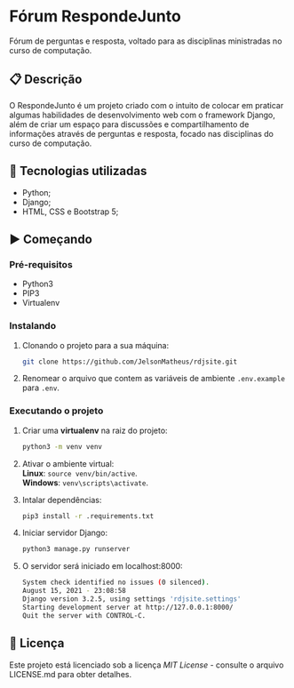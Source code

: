 # Fórum RespondeJunto

Fórum de perguntas e resposta, voltado para as disciplinas ministradas no curso de computação.

## :clipboard: Descrição

O RespondeJunto é um projeto criado com o intuito de colocar em praticar algumas habilidades de desenvolvimento web com o framework Django, além de criar um espaço para discussões e compartilhamento de informações através de perguntas e resposta, focado nas disciplinas do curso de computação.

## :hammer: Tecnologias utilizadas

* Python;
* Django;
* HTML, CSS e Bootstrap 5;

## :arrow_forward: Começando

### Pré-requisitos

* Python3
* PIP3
* Virtualenv

### Instalando

1. Clonando o projeto para a sua máquina:

    ```bash
    git clone https://github.com/JelsonMatheus/rdjsite.git
    ```

2. Renomear o arquivo que contem as variáveis de ambiente `.env.example` para `.env`.

### Executando o projeto

1. Criar uma **virtualenv** na raiz do projeto:

    ```bash
    python3 -m venv venv
    ```

2. Ativar o ambiente virtual:\
   **Linux**: `source venv/bin/active`.\
   **Windows**: `venv\scripts\activate`.

3. Intalar dependências:

    ```bash
    pip3 install -r .requirements.txt
    ```

4. Iniciar servidor Django:

    ```bash
    python3 manage.py runserver
    ```

5. O servidor será iniciado em localhost:8000:

    ```bash
    System check identified no issues (0 silenced).
    August 15, 2021 - 23:08:58
    Django version 3.2.5, using settings 'rdjsite.settings'
    Starting development server at http://127.0.0.1:8000/
    Quit the server with CONTROL-C.
    ```

## :pushpin: Licença

Este projeto está licenciado sob a licença *MIT License* - consulte o arquivo LICENSE.md para obter detalhes.

